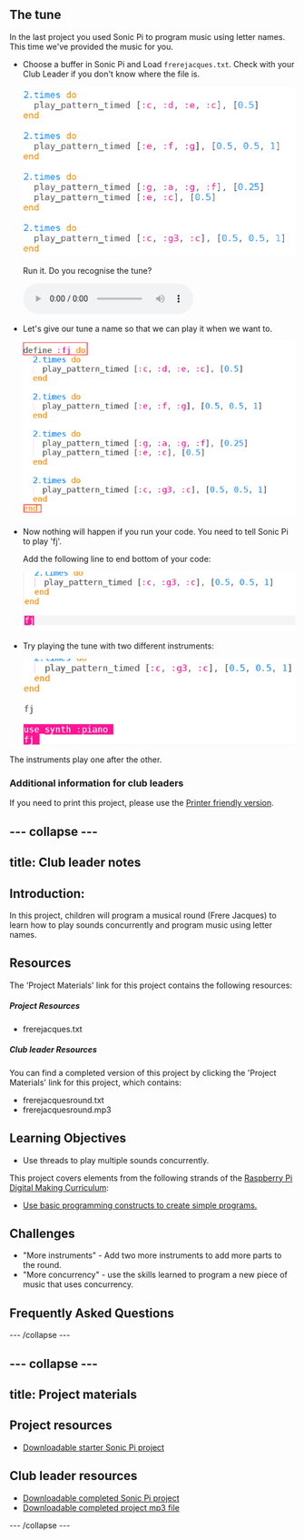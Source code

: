## The tune
In the last project you used Sonic Pi to program music using letter names. This time we've provided the music for you.



+ Choose a buffer in Sonic Pi and Load `frerejacques.txt`. Check with your Club Leader if you don't know where the file is.

    ![screenshot](images/round-starter.png)

    Run it. Do you recognise the tune?

    <div id="audio-preview" class="pdf-hidden">
    <audio controls preload>
      <source src="sounds/frerejacques1.mp3" type="audio/mpeg">
    Your browser does not support the <code>audio</code> element.
    </audio>
    </div>


+ Let's give our tune a name so that we can play it when we want to.

    ![screenshot](images/round-define.png)

+ Now nothing will happen if you run your code. You need to tell Sonic Pi to play 'fj'.

    Add the following line to end bottom of your code:

    ![screenshot](images/round-part1.png)

+ Try playing the tune with two different instruments:

    ![screenshot](images/round-part2.png)

The instruments play one after the other.

### Additional information for club leaders

If you need to print this project, please use the [Printer friendly version](https://projects.raspberrypi.org/en/projects/musical-round/print).


--- collapse ---
---
title: Club leader notes
---


## Introduction:
In this project, children will program a musical round (Frere Jacques) to learn how to play sounds concurrently and program music using letter names. 

## Resources

The 'Project Materials' link for this project contains the following resources:

##### Project Resources

+ frerejacques.txt

##### Club leader Resources

You can find a completed version of this project by clicking the 'Project Materials' link for this project, which contains:

+ frerejacquesround.txt
+ frerejacquesround.mp3

## Learning Objectives
+ Use threads to play multiple sounds concurrently.

This project covers elements from the following strands of the [Raspberry Pi Digital Making Curriculum](http://rpf.io/curriculum):

+ [Use basic programming constructs to create simple programs.](https://www.raspberrypi.org/curriculum/programming/creator)

## Challenges
+ "More instruments" - Add two more instruments to add more parts to the round. 
+ "More concurrency" - use the skills learned to program a new piece of music that uses concurrency. 

## Frequently Asked Questions


--- /collapse ---


--- collapse ---
---
title: Project materials
---
## Project resources
* [Downloadable starter Sonic Pi project](resources/frerejacques.txt)

## Club leader resources
* [Downloadable completed Sonic Pi project](resources/frerejacquesround.txt)
* [Downloadable completed project mp3 file](resources/frerejacquesround.mp3)

--- /collapse ---